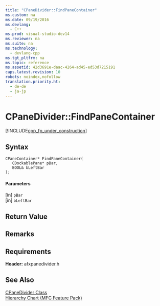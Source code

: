 ```yaml
---
title: "CPaneDivider::FindPaneContainer"
ms.custom: na
ms.date: 09/19/2016
ms.devlang: 
  - C++
ms.prod: visual-studio-dev14
ms.reviewer: na
ms.suite: na
ms.technology: 
  - devlang-cpp
ms.tgt_pltfrm: na
ms.topic: reference
ms.assetid: 42d3691e-daac-4264-ad45-ed53d7215191
caps.latest.revision: 10
robots: noindex,nofollow
translation.priority.ht: 
  - de-de
  - ja-jp
---
```

# CPaneDivider::FindPaneContainer
[!INCLUDE[cpp_fp_under_construction](../vs140/includes/cpp_fp_under_construction_md.md)]  
  
## Syntax  
  
```  
CPaneContainer* FindPaneContainer(  
   CDockablePane* pBar,  
   BOOL& bLeftBar  
);  
```  
  
#### Parameters  
 [in] `pBar`  
  [in] `bLeftBar`  
  
## Return Value  
  
## Remarks  
  
## Requirements  
 **Header:** afxpanedivider.h  
  
## See Also  
 [CPaneDivider Class](../vs140/CPaneDivider-Class.md)   
 [Hierarchy Chart (MFC Feature Pack)](../vs140/Hierarchy-Chart.md)